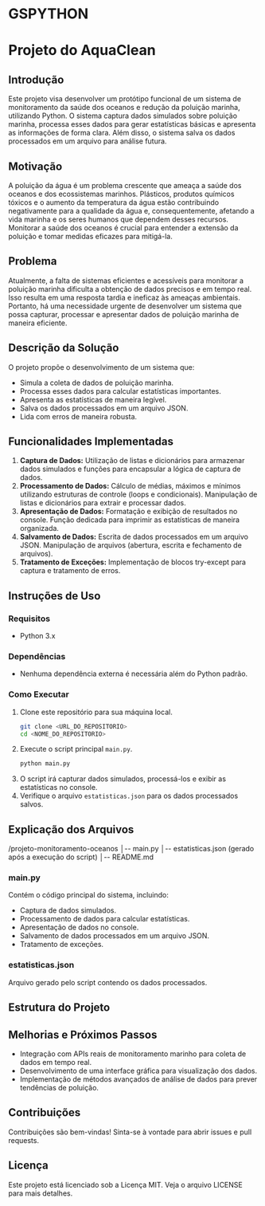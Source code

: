 # GSPYTHON
# Projeto do AquaClean

## Introdução
Este projeto visa desenvolver um protótipo funcional de um sistema de monitoramento da saúde dos oceanos e redução da poluição marinha, utilizando Python. O sistema captura dados simulados sobre poluição marinha, processa esses dados para gerar estatísticas básicas e apresenta as informações de forma clara. Além disso, o sistema salva os dados processados em um arquivo para análise futura.

## Motivação
A poluição da água é um problema crescente que ameaça a saúde dos oceanos e dos ecossistemas marinhos. Plásticos, produtos químicos tóxicos e o aumento da temperatura da água estão contribuindo negativamente para a qualidade da água e, consequentemente, afetando a vida marinha e os seres humanos que dependem desses recursos. Monitorar a saúde dos oceanos é crucial para entender a extensão da poluição e tomar medidas eficazes para mitigá-la.

## Problema
Atualmente, a falta de sistemas eficientes e acessíveis para monitorar a poluição marinha dificulta a obtenção de dados precisos e em tempo real. Isso resulta em uma resposta tardia e ineficaz às ameaças ambientais. Portanto, há uma necessidade urgente de desenvolver um sistema que possa capturar, processar e apresentar dados de poluição marinha de maneira eficiente.

## Descrição da Solução
O projeto propõe o desenvolvimento de um sistema que:
- Simula a coleta de dados de poluição marinha.
- Processa esses dados para calcular estatísticas importantes.
- Apresenta as estatísticas de maneira legível.
- Salva os dados processados em um arquivo JSON.
- Lida com erros de maneira robusta.

## Funcionalidades Implementadas
1. **Captura de Dados:** Utilização de listas e dicionários para armazenar dados simulados e funções para encapsular a lógica de captura de dados.
2. **Processamento de Dados:** Cálculo de médias, máximos e mínimos utilizando estruturas de controle (loops e condicionais). Manipulação de listas e dicionários para extrair e processar dados.
3. **Apresentação de Dados:** Formatação e exibição de resultados no console. Função dedicada para imprimir as estatísticas de maneira organizada.
4. **Salvamento de Dados:** Escrita de dados processados em um arquivo JSON. Manipulação de arquivos (abertura, escrita e fechamento de arquivos).
5. **Tratamento de Exceções:** Implementação de blocos try-except para captura e tratamento de erros.

## Instruções de Uso

### Requisitos
- Python 3.x

### Dependências
- Nenhuma dependência externa é necessária além do Python padrão.

### Como Executar
1. Clone este repositório para sua máquina local.
    ```bash
    git clone <URL_DO_REPOSITORIO>
    cd <NOME_DO_REPOSITORIO>
    ```
2. Execute o script principal `main.py`.
    ```bash
    python main.py
    ```
3. O script irá capturar dados simulados, processá-los e exibir as estatísticas no console.
4. Verifique o arquivo `estatisticas.json` para os dados processados salvos.

## Explicação dos Arquivos
/projeto-monitoramento-oceanos
│-- main.py
│-- estatisticas.json (gerado após a execução do script)
│-- README.md
### main.py
Contém o código principal do sistema, incluindo:
- Captura de dados simulados.
- Processamento de dados para calcular estatísticas.
- Apresentação de dados no console.
- Salvamento de dados processados em um arquivo JSON.
- Tratamento de exceções.

### estatisticas.json
Arquivo gerado pelo script contendo os dados processados.

## Estrutura do Projeto
## Melhorias e Próximos Passos
- Integração com APIs reais de monitoramento marinho para coleta de dados em tempo real.
- Desenvolvimento de uma interface gráfica para visualização dos dados.
- Implementação de métodos avançados de análise de dados para prever tendências de poluição.

## Contribuições
Contribuições são bem-vindas! Sinta-se à vontade para abrir issues e pull requests.

## Licença
Este projeto está licenciado sob a Licença MIT. Veja o arquivo LICENSE para mais detalhes.
